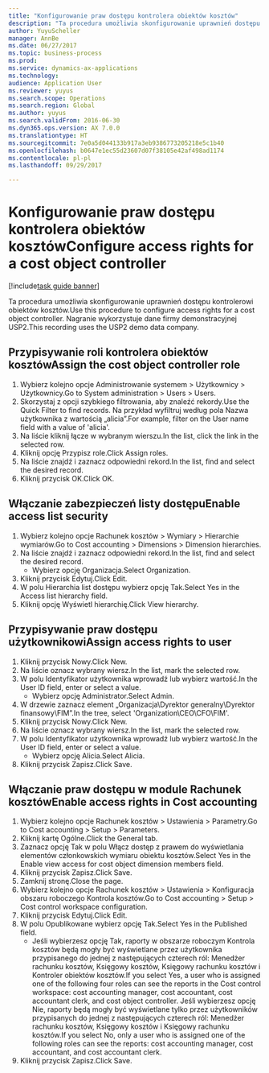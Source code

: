 ```yaml
--- 
title: "Konfigurowanie praw dostępu kontrolera obiektów kosztów"
description: "Ta procedura umożliwia skonfigurowanie uprawnień dostępu kontrolerowi obiektów kosztów."
author: YuyuScheller
manager: AnnBe
ms.date: 06/27/2017
ms.topic: business-process
ms.prod: 
ms.service: dynamics-ax-applications
ms.technology: 
audience: Application User
ms.reviewer: yuyus
ms.search.scope: Operations
ms.search.region: Global
ms.author: yuyus
ms.search.validFrom: 2016-06-30
ms.dyn365.ops.version: AX 7.0.0
ms.translationtype: HT
ms.sourcegitcommit: 7e0a5d044133b917a3eb9386773205218e5c1b40
ms.openlocfilehash: b0647e1ec55d23607d07f38105e42af498ad1174
ms.contentlocale: pl-pl
ms.lasthandoff: 09/29/2017

---
```

# <a name="configure-access-rights-for-a-cost-object-controller"></a><span data-ttu-id="04ee1-103">Konfigurowanie praw dostępu kontrolera obiektów kosztów</span><span class="sxs-lookup"><span data-stu-id="04ee1-103">Configure access rights for a cost object controller</span></span>

[!include[task guide banner](../../includes/task-guide-banner.md)]

<span data-ttu-id="04ee1-104">Ta procedura umożliwia skonfigurowanie uprawnień dostępu kontrolerowi obiektów kosztów.</span><span class="sxs-lookup"><span data-stu-id="04ee1-104">Use this procedure to configure access rights for a cost object controller.</span></span> <span data-ttu-id="04ee1-105">Nagranie wykorzystuje dane firmy demonstracyjnej USP2.</span><span class="sxs-lookup"><span data-stu-id="04ee1-105">This recording uses the USP2 demo data company.</span></span>


## <a name="assign-the-cost-object-controller-role"></a><span data-ttu-id="04ee1-106">Przypisywanie roli kontrolera obiektów kosztów</span><span class="sxs-lookup"><span data-stu-id="04ee1-106">Assign the cost object controller role</span></span>
1. <span data-ttu-id="04ee1-107">Wybierz kolejno opcje Administrowanie systemem > Użytkownicy > Użytkownicy.</span><span class="sxs-lookup"><span data-stu-id="04ee1-107">Go to System administration > Users > Users.</span></span>
2. <span data-ttu-id="04ee1-108">Skorzystaj z opcji szybkiego filtrowania, aby znaleźć rekordy.</span><span class="sxs-lookup"><span data-stu-id="04ee1-108">Use the Quick Filter to find records.</span></span> <span data-ttu-id="04ee1-109">Na przykład wyfiltruj według pola Nazwa użytkownika z wartością „alicia”.</span><span class="sxs-lookup"><span data-stu-id="04ee1-109">For example, filter on the User name field with a value of 'alicia'.</span></span>
3. <span data-ttu-id="04ee1-110">Na liście kliknij łącze w wybranym wierszu.</span><span class="sxs-lookup"><span data-stu-id="04ee1-110">In the list, click the link in the selected row.</span></span>
4. <span data-ttu-id="04ee1-111">Kliknij opcję Przypisz role.</span><span class="sxs-lookup"><span data-stu-id="04ee1-111">Click Assign roles.</span></span>
5. <span data-ttu-id="04ee1-112">Na liście znajdź i zaznacz odpowiedni rekord.</span><span class="sxs-lookup"><span data-stu-id="04ee1-112">In the list, find and select the desired record.</span></span>
6. <span data-ttu-id="04ee1-113">Kliknij przycisk OK.</span><span class="sxs-lookup"><span data-stu-id="04ee1-113">Click OK.</span></span>

## <a name="enable-access-list-security"></a><span data-ttu-id="04ee1-114">Włączanie zabezpieczeń listy dostępu</span><span class="sxs-lookup"><span data-stu-id="04ee1-114">Enable access list security</span></span>
1. <span data-ttu-id="04ee1-115">Wybierz kolejno opcje Rachunek kosztów > Wymiary > Hierarchie wymiarów.</span><span class="sxs-lookup"><span data-stu-id="04ee1-115">Go to Cost accounting > Dimensions > Dimension hierarchies.</span></span>
2. <span data-ttu-id="04ee1-116">Na liście znajdź i zaznacz odpowiedni rekord.</span><span class="sxs-lookup"><span data-stu-id="04ee1-116">In the list, find and select the desired record.</span></span>
    * <span data-ttu-id="04ee1-117">Wybierz opcję Organizacja.</span><span class="sxs-lookup"><span data-stu-id="04ee1-117">Select Organization.</span></span>  
3. <span data-ttu-id="04ee1-118">Kliknij przycisk Edytuj.</span><span class="sxs-lookup"><span data-stu-id="04ee1-118">Click Edit.</span></span>
4. <span data-ttu-id="04ee1-119">W polu Hierarchia list dostępu wybierz opcję Tak.</span><span class="sxs-lookup"><span data-stu-id="04ee1-119">Select Yes in the Access list hierarchy field.</span></span>
5. <span data-ttu-id="04ee1-120">Kliknij opcję Wyświetl hierarchię.</span><span class="sxs-lookup"><span data-stu-id="04ee1-120">Click View hierarchy.</span></span>

## <a name="assign-access-rights-to-user"></a><span data-ttu-id="04ee1-121">Przypisywanie praw dostępu użytkownikowi</span><span class="sxs-lookup"><span data-stu-id="04ee1-121">Assign access rights to user</span></span>
1. <span data-ttu-id="04ee1-122">Kliknij przycisk Nowy.</span><span class="sxs-lookup"><span data-stu-id="04ee1-122">Click New.</span></span>
2. <span data-ttu-id="04ee1-123">Na liście oznacz wybrany wiersz.</span><span class="sxs-lookup"><span data-stu-id="04ee1-123">In the list, mark the selected row.</span></span>
3. <span data-ttu-id="04ee1-124">W polu Identyfikator użytkownika wprowadź lub wybierz wartość.</span><span class="sxs-lookup"><span data-stu-id="04ee1-124">In the User ID field, enter or select a value.</span></span>
    * <span data-ttu-id="04ee1-125">Wybierz opcję Administrator.</span><span class="sxs-lookup"><span data-stu-id="04ee1-125">Select Admin.</span></span>  
4. <span data-ttu-id="04ee1-126">W drzewie zaznacz element „Organizacja\Dyrektor generalny\Dyrektor finansowy\FIM”.</span><span class="sxs-lookup"><span data-stu-id="04ee1-126">In the tree, select 'Organization\CEO\CFO\FIM'.</span></span>
5. <span data-ttu-id="04ee1-127">Kliknij przycisk Nowy.</span><span class="sxs-lookup"><span data-stu-id="04ee1-127">Click New.</span></span>
6. <span data-ttu-id="04ee1-128">Na liście oznacz wybrany wiersz.</span><span class="sxs-lookup"><span data-stu-id="04ee1-128">In the list, mark the selected row.</span></span>
7. <span data-ttu-id="04ee1-129">W polu Identyfikator użytkownika wprowadź lub wybierz wartość.</span><span class="sxs-lookup"><span data-stu-id="04ee1-129">In the User ID field, enter or select a value.</span></span>
    * <span data-ttu-id="04ee1-130">Wybierz opcję Alicia.</span><span class="sxs-lookup"><span data-stu-id="04ee1-130">Select Alicia.</span></span>  
8. <span data-ttu-id="04ee1-131">Kliknij przycisk Zapisz.</span><span class="sxs-lookup"><span data-stu-id="04ee1-131">Click Save.</span></span>

## <a name="enable-access-rights-in-cost-accounting"></a><span data-ttu-id="04ee1-132">Włączanie praw dostępu w module Rachunek kosztów</span><span class="sxs-lookup"><span data-stu-id="04ee1-132">Enable access rights in Cost accounting</span></span>
1. <span data-ttu-id="04ee1-133">Wybierz kolejno opcje Rachunek kosztów > Ustawienia > Parametry.</span><span class="sxs-lookup"><span data-stu-id="04ee1-133">Go to Cost accounting > Setup > Parameters.</span></span>
2. <span data-ttu-id="04ee1-134">Kliknij kartę Ogólne.</span><span class="sxs-lookup"><span data-stu-id="04ee1-134">Click the General tab.</span></span>
3. <span data-ttu-id="04ee1-135">Zaznacz opcję Tak w polu Włącz dostęp z prawem do wyświetlania elementów członkowskich wymiaru obiektu kosztów.</span><span class="sxs-lookup"><span data-stu-id="04ee1-135">Select Yes in the Enable view access for cost object dimension members field.</span></span>
4. <span data-ttu-id="04ee1-136">Kliknij przycisk Zapisz.</span><span class="sxs-lookup"><span data-stu-id="04ee1-136">Click Save.</span></span>
5. <span data-ttu-id="04ee1-137">Zamknij stronę.</span><span class="sxs-lookup"><span data-stu-id="04ee1-137">Close the page.</span></span>
6. <span data-ttu-id="04ee1-138">Wybierz kolejno opcje Rachunek kosztów > Ustawienia > Konfiguracja obszaru roboczego Kontrola kosztów.</span><span class="sxs-lookup"><span data-stu-id="04ee1-138">Go to Cost accounting > Setup > Cost control workspace configuration.</span></span>
7. <span data-ttu-id="04ee1-139">Kliknij przycisk Edytuj.</span><span class="sxs-lookup"><span data-stu-id="04ee1-139">Click Edit.</span></span>
8. <span data-ttu-id="04ee1-140">W polu Opublikowane wybierz opcję Tak.</span><span class="sxs-lookup"><span data-stu-id="04ee1-140">Select Yes in the Published field.</span></span>
    * <span data-ttu-id="04ee1-141">Jeśli wybierzesz opcję Tak, raporty w obszarze roboczym Kontrola kosztów będą mogły być wyświetlane przez użytkownika przypisanego do jednej z następujących czterech ról: Menedżer rachunku kosztów, Księgowy kosztów, Księgowy rachunku kosztów i Kontroler obiektów kosztów.</span><span class="sxs-lookup"><span data-stu-id="04ee1-141">If you select Yes, a user who is assigned one of the following four roles can see the reports in the Cost control workspace: cost accounting manager, cost accountant, cost accountant clerk, and cost object controller.</span></span> <span data-ttu-id="04ee1-142">Jeśli wybierzesz opcję Nie, raporty będą mogły być wyświetlane tylko przez użytkowników przypisanych do jednej z następujących czterech ról: Menedżer rachunku kosztów, Księgowy kosztów i Księgowy rachunku kosztów.</span><span class="sxs-lookup"><span data-stu-id="04ee1-142">If you select No, only a user who is assigned one of the following roles can see the reports: cost accounting manager, cost accountant, and cost accountant clerk.</span></span>    
9. <span data-ttu-id="04ee1-143">Kliknij przycisk Zapisz.</span><span class="sxs-lookup"><span data-stu-id="04ee1-143">Click Save.</span></span>



